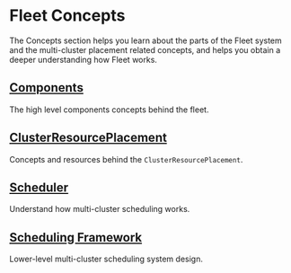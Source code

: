 # Fleet Concepts

The Concepts section helps you learn about the parts of the Fleet system and the multi-cluster placement related concepts,
and helps you obtain a deeper understanding how Fleet works.

## [Components](Components/README.md)

The high level components concepts behind the fleet.

## [ClusterResourcePlacement](ClusterResourcePlacement/README.md)

Concepts and resources behind the `ClusterResourcePlacement`.

## [Scheduler](Scheduler/README.md)

Understand how multi-cluster scheduling works.

## [Scheduling Framework](Scheduling-Framework/README.md)

Lower-level multi-cluster scheduling system design.